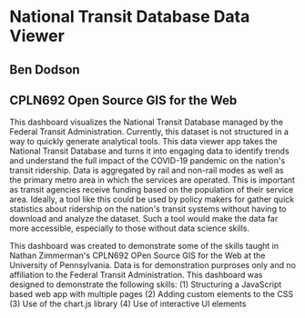 # National Transit Database Data Viewer
## Ben Dodson
## CPLN692 Open Source GIS for the Web

This dashboard visualizes the National Transit Database managed by the Federal Transit Administration. Currently, this dataset is not structured in a way to quickly generate analytical tools. This data viewer app takes the National Transit Database and turns it into engaging data to identify trends and understand the full impact of the COVID-19 pandemic on the nation's transit ridership. Data is aggregated by rail and non-rail modes as well as the primary metro area in which the services are operated. This is important as transit agencies receive funding based on the population of their service area. Ideally, a tool like this could be used by policy makers for gather quick statistics about ridership on the nation's transit systems without having to download and analyze the dataset. Such a tool would make the data far more accessible, especially to those without data science skills.

This dashboard was created to demonstrate some of the skills taught in Nathan Zimmerman's CPLN692 OPen Source GIS for the Web at the University of Pennsylvania. Data is for demonstration purproses only and no affiliation to the Federal Transit Administration. This dashboard was designed to demonstrate the following skills:
(1) Structuring a JavaScript based web app with multiple pages
(2) Adding custom elements to the CSS
(3) Use of the chart.js library
(4) Use of interactive UI elements